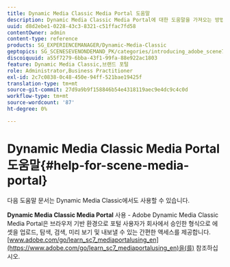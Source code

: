 ```yaml
---
title: Dynamic Media Classic Media Portal 도움말
description: Dynamic Media Classic Media Portal에 대한 도움말을 가져오는 방법을 알아봅니다.
uuid: d8d2ebe1-0228-43c3-8321-c51ffac7fd58
contentOwner: admin
content-type: reference
products: SG_EXPERIENCEMANAGER/Dynamic-Media-Classic
geptopics: SG_SCENESEVENONDEMAND_PK/categories/introducing_adobe_scene7
discoiquuid: a55f7279-6bba-43f1-99fa-88e922ac1803
feature: Dynamic Media Classic,브랜드 포털
role: Administrator,Business Practitioner
exl-id: 2c7c0838-0c48-450e-94ff-521bae19425f
translation-type: tm+mt
source-git-commit: 27d9a9b9f158846b54e4318119aec9e4dc9c4c0d
workflow-type: tm+mt
source-wordcount: '87'
ht-degree: 0%

---
```


# Dynamic Media Classic Media Portal 도움말{#help-for-scene-media-portal}

다음 도움말 문서는 Dynamic Media Classic에서도 사용할 수 있습니다.

**Dynamic Media Classic Media Portal**  사용 - Adobe Dynamic Media Classic Media Portal은 브라우저 기반 환경으로 포털 사용자가 회사에서 승인한 형식으로 에셋을 업로드, 탐색, 검색, 미리 보기 및 내보낼 수 있는 간편한 액세스를 제공합니다. [www.adobe.com/go/learn_sc7_mediaportalusing_en](https://www.adobe.com/go/learn_sc7_mediaportalusing_en)을(를) 참조하십시오.

<!-- Is this topic still needed? -rb 04/22/21
 -->